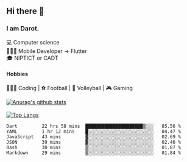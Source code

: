 ## Hi there 👋

### I am Darot.

💻 Computer science <br>
🧑🏻‍💻 Mobile Developer -> Flutter<br>
🎓 NIPTICT or CADT<br>

#### Hobbies 
🧑🏻‍💻 Coding  |  ⚽️ Football | 🏐 Volleyball | 🎮 Gaming<br>

<!-- [![Darot's GitHub stats](https://github-readme-stats.vercel.app/api?username=darot-chen)](https://github.com/darot-chen/github-readme-stats) -->
<!--
**darot-chen/darot-chen** is a ✨ _special_ ✨ repository because its `README.md` (this file) appears on your GitHub profile.

Here are some ideas to get you started:

- 🔭 I’m currently working on ...
- 🌱 I’m currently learning ...
- 👯 I’m looking to collaborate on ...
- 🤔 I’m looking for help with ...
- 💬 Ask me about ...
- 📫 How to reach me: ...
- 😄 Pronouns: ...
- ⚡ Fun fact: ...
-->

[![Anurag's github stats](https://github-readme-stats.vercel.app/api?username=darot-chen&count_private=true&theme=cobalt&show_icons=true)](https://github.com/darot-chen)
</br>
</br>
[![Top Langs](https://github-readme-stats.vercel.app/api/top-langs/?username=darot-chen&layout=compact&theme=cobalt)](https://github.com/darot-chen/)


<!--START_SECTION:waka-->

```text
Dart         22 hrs 58 mins  █████████████████████▒░░░   85.56 %
YAML         1 hr 12 mins    █░░░░░░░░░░░░░░░░░░░░░░░░   04.47 %
JavaScript   43 mins         ▓░░░░░░░░░░░░░░░░░░░░░░░░   02.69 %
JSON         39 mins         ▓░░░░░░░░░░░░░░░░░░░░░░░░   02.46 %
Bash         30 mins         ▒░░░░░░░░░░░░░░░░░░░░░░░░   01.87 %
Markdown     29 mins         ▒░░░░░░░░░░░░░░░░░░░░░░░░   01.84 %
```

<!--END_SECTION:waka-->

